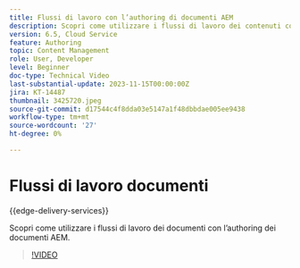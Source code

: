 ```yaml
---
title: Flussi di lavoro con l’authoring di documenti AEM
description: Scopri come utilizzare i flussi di lavoro dei contenuti con l’authoring dei documenti AEM.
version: 6.5, Cloud Service
feature: Authoring
topic: Content Management
role: User, Developer
level: Beginner
doc-type: Technical Video
last-substantial-update: 2023-11-15T00:00:00Z
jira: KT-14487
thumbnail: 3425720.jpeg
source-git-commit: d17544c4f8dda03e5147a1f48dbbdae005ee9438
workflow-type: tm+mt
source-wordcount: '27'
ht-degree: 0%

---
```



# Flussi di lavoro documenti

{{edge-delivery-services}}

Scopri come utilizzare i flussi di lavoro dei documenti con l’authoring dei documenti AEM.

>[!VIDEO](https://video.tv.adobe.com/v/3425720/?learn=on)
